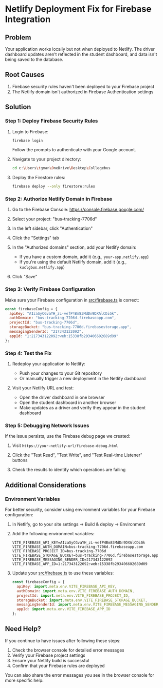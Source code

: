 # Netlify Deployment Fix for Firebase Integration

## Problem
Your application works locally but not when deployed to Netlify. The driver dashboard updates aren't reflected in the student dashboard, and data isn't being saved to the database.

## Root Causes
1. Firebase security rules haven't been deployed to your Firebase project
2. The Netlify domain isn't authorized in Firebase Authentication settings

## Solution

### Step 1: Deploy Firebase Security Rules

1. Login to Firebase:
   ```bash
   firebase login
   ```
   Follow the prompts to authenticate with your Google account.

2. Navigate to your project directory:
   ```bash
   cd c:\Users\tgman\OneDrive\Desktop\Collegebus
   ```

3. Deploy the Firestore rules:
   ```bash
   firebase deploy --only firestore:rules
   ```

### Step 2: Authorize Netlify Domain in Firebase

1. Go to the Firebase Console: https://console.firebase.google.com/

2. Select your project: "bus-tracking-7706d"

3. In the left sidebar, click "Authentication"

4. Click the "Settings" tab

5. In the "Authorized domains" section, add your Netlify domain:
   - If you have a custom domain, add it (e.g., `your-app.netlify.app`)
   - If you're using the default Netlify domain, add it (e.g., `kuclgbus.netlify.app`)

6. Click "Save"

### Step 3: Verify Firebase Configuration

Make sure your Firebase configuration in [src/firebase.ts](file:///c:/Users/tgman/OneDrive/Desktop/Collegebus/src/firebase.ts) is correct:

```javascript
const firebaseConfig = {
  apiKey: "AIzaSyCGvaYH_zL-vefP4Bm83MdDn9DXAlCDiGk",
  authDomain: "bus-tracking-7706d.firebaseapp.com",
  projectId: "bus-tracking-7706d",
  storageBucket: "bus-tracking-7706d.firebasestorage.app",
  messagingSenderId: "217343122092",
  appId: "1:217343122092:web:15338fb293406602689d09"
};
```

### Step 4: Test the Fix

1. Redeploy your application to Netlify:
   - Push your changes to your Git repository
   - Or manually trigger a new deployment in the Netlify dashboard

2. Visit your Netlify URL and test:
   - Open the driver dashboard in one browser
   - Open the student dashboard in another browser
   - Make updates as a driver and verify they appear in the student dashboard

### Step 5: Debugging Network Issues

If the issue persists, use the Firebase debug page we created:

1. Visit `https://your-netlify-url/firebase-debug.html`

2. Click the "Test Read", "Test Write", and "Test Real-time Listener" buttons

3. Check the results to identify which operations are failing

## Additional Considerations

### Environment Variables
For better security, consider using environment variables for your Firebase configuration:

1. In Netlify, go to your site settings → Build & deploy → Environment

2. Add the following environment variables:
   ```
   VITE_FIREBASE_API_KEY=AIzaSyCGvaYH_zL-vefP4Bm83MdDn9DXAlCDiGk
   VITE_FIREBASE_AUTH_DOMAIN=bus-tracking-7706d.firebaseapp.com
   VITE_FIREBASE_PROJECT_ID=bus-tracking-7706d
   VITE_FIREBASE_STORAGE_BUCKET=bus-tracking-7706d.firebasestorage.app
   VITE_FIREBASE_MESSAGING_SENDER_ID=217343122092
   VITE_FIREBASE_APP_ID=1:217343122092:web:15338fb293406602689d09
   ```

3. Update your [src/firebase.ts](file:///c:/Users/tgman/OneDrive/Desktop/Collegebus/src/firebase.ts) to use these variables:
   ```javascript
   const firebaseConfig = {
     apiKey: import.meta.env.VITE_FIREBASE_API_KEY,
     authDomain: import.meta.env.VITE_FIREBASE_AUTH_DOMAIN,
     projectId: import.meta.env.VITE_FIREBASE_PROJECT_ID,
     storageBucket: import.meta.env.VITE_FIREBASE_STORAGE_BUCKET,
     messagingSenderId: import.meta.env.VITE_FIREBASE_MESSAGING_SENDER_ID,
     appId: import.meta.env.VITE_FIREBASE_APP_ID
   };
   ```

## Need Help?

If you continue to have issues after following these steps:

1. Check the browser console for detailed error messages
2. Verify your Firebase project settings
3. Ensure your Netlify build is successful
4. Confirm that your Firebase rules are deployed

You can also share the error messages you see in the browser console for more specific help.